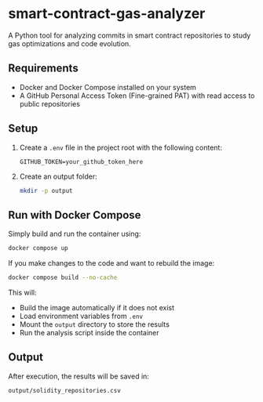 # smart-contract-gas-analyzer
A Python tool for analyzing commits in smart contract repositories to study gas optimizations and code evolution.

## Requirements

- Docker and Docker Compose installed on your system  
- A GitHub Personal Access Token (Fine-grained PAT) with read access to public repositories

## Setup

1. Create a `.env` file in the project root with the following content:

   ```
   GITHUB_TOKEN=your_github_token_here
   ```

2. Create an output folder:

   ```bash
   mkdir -p output
   ```

## Run with Docker Compose

Simply build and run the container using:

```bash
docker compose up
```

If you make changes to the code and want to rebuild the image:

```bash
docker compose build --no-cache
```

This will:
- Build the image automatically if it does not exist  
- Load environment variables from `.env`  
- Mount the `output` directory to store the results  
- Run the analysis script inside the container  

## Output

After execution, the results will be saved in:

```
output/solidity_repositories.csv
```
